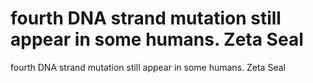 # fourth DNA strand mutation still appear in some humans. Zeta Seal

fourth DNA strand mutation still appear in some humans. Zeta Seal